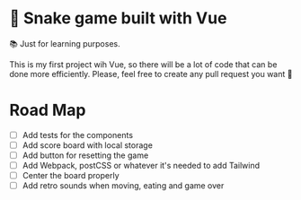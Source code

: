 # 🐍 Snake game built with Vue

📚 Just for learning purposes.

This is my first project wih Vue, so there will be a lot of code
that can be done more efficiently. Please, feel free to create any 
pull request you want 🙂

# Road Map

- [ ] Add tests for the components
- [ ] Add score board with local storage
- [ ] Add button for resetting the game
- [ ] Add Webpack, postCSS or whatever it's needed to add Tailwind
- [ ] Center the board properly
- [ ] Add retro sounds when moving, eating and game over
